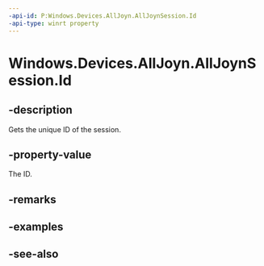 ```yaml
---
-api-id: P:Windows.Devices.AllJoyn.AllJoynSession.Id
-api-type: winrt property
---
```


<!-- Property syntax
public int Id { get; }
-->

# Windows.Devices.AllJoyn.AllJoynSession.Id

## -description
Gets the unique ID of the session.

## -property-value
The ID.

## -remarks

## -examples

## -see-also
